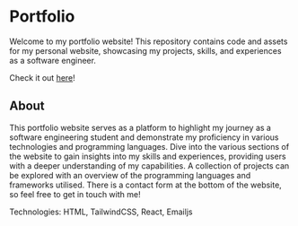 # Portfolio

Welcome to my portfolio website! This repository contains code and assets for my personal website, showcasing my projects, skills, and experiences as a software engineer.

Check it out [here](https://listeven.netlify.app/)!

## About

This portfolio website serves as a platform to highlight my journey as a software engineering student and demonstrate my proficiency in various technologies and programming languages. Dive into the various sections of the website to gain insights into my skills and experiences, providing users with a deeper understanding of my capabilities. A collection of projects can be explored with an overview of the programming languages and frameworks utilised. There is a contact form at the bottom of the website, so feel free to get in touch with me!

Technologies: HTML, TailwindCSS, React, Emailjs

